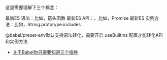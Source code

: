 
这里需要理解下三个概念：

最新ES 语法：比如，箭头函数
最新ES API：，比如，Promise
最新ES 实例方法：比如，String.protorype.includes


@babel/preset-env默认支持语法转化，需要开启 useBuiltIns 配置才能转化API和实例方法


* [关于Babel你只需要知道三个插件](https://www.jianshu.com/p/0dc3bddb6da8)